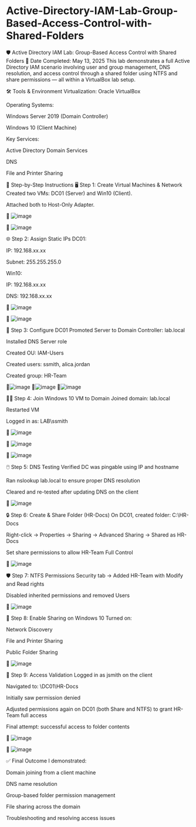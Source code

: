# Active-Directory-IAM-Lab-Group-Based-Access-Control-with-Shared-Folders

🛡️ Active Directory IAM Lab: Group-Based Access Control with Shared Folders
📅 Date Completed: May 13, 2025
This lab demonstrates a full Active Directory IAM scenario involving user and group management, DNS resolution, and access control through a shared folder using NTFS and share permissions — all within a VirtualBox lab setup.

🛠️ Tools & Environment
Virtualization: Oracle VirtualBox

Operating Systems:

Windows Server 2019 (Domain Controller)

Windows 10 (Client Machine)

Key Services:

Active Directory Domain Services

DNS

File and Printer Sharing

🔧 Step-by-Step Instructions
🖥️ Step 1: Create Virtual Machines & Network
Created two VMs: DC01 (Server) and Win10 (Client).

Attached both to Host-Only Adapter.

📸 ![image](https://github.com/user-attachments/assets/adc22a9a-4812-4049-b967-b098d0fe8358)


📸 ![image](https://github.com/user-attachments/assets/f17ccffd-0b99-4f06-b224-bcb9b69a5bad)


🌐 Step 2: Assign Static IPs
DC01:

IP: 192.168.xx.xx

Subnet: 255.255.255.0

Win10:

IP: 192.168.xx.xx

DNS: 192.168.xx.xx

📸 ![image](https://github.com/user-attachments/assets/1ad515cc-4895-4236-bd8a-7745b2f7317c)

📸 ![image](https://github.com/user-attachments/assets/f338a2d7-6294-4705-b618-9e73b0cf8bac)


🧠 Step 3: Configure DC01
Promoted Server to Domain Controller: lab.local

Installed DNS Server role

Created OU: IAM-Users

Created users: ssmith, alica.jordan

Created group: HR-Team

📸![image](https://github.com/user-attachments/assets/248221b5-8906-4a11-a0e5-bf7e40781364)
📸![image](https://github.com/user-attachments/assets/4e958ae2-d38a-4765-bb5c-f7571d07558a)
📸![image](https://github.com/user-attachments/assets/e4bec9c2-3c9b-4b06-8516-9501a6322cf0)


🧑‍💻 Step 4: Join Windows 10 VM to Domain
Joined domain: lab.local

Restarted VM

Logged in as: LAB\\ssmith

📸 ![image](https://github.com/user-attachments/assets/982f7f5b-7c1c-49ec-90fa-6a67d8210eef)

📸 ![image](https://github.com/user-attachments/assets/5cb670c4-f95c-4c26-b50a-b8362963e51f)

📸 ![image](https://github.com/user-attachments/assets/18d2c3db-b864-4c26-8065-963d1c35b439)


🖱️ Step 5: DNS Testing
Verified DC was pingable using IP and hostname

Ran nslookup lab.local to ensure proper DNS resolution

Cleared and re-tested after updating DNS on the client

📸 ![image](https://github.com/user-attachments/assets/90a12282-f260-48ca-b5de-8c70a4a28718)


🔒 Step 6: Create & Share Folder (HR-Docs)
On DC01, created folder: C:\HR-Docs

Right-click → Properties → Sharing → Advanced Sharing → Shared as HR-Docs

Set share permissions to allow HR-Team Full Control

📸 ![image](https://github.com/user-attachments/assets/c63c979c-669f-4d50-816a-ed9ff79cc8ae)




🛡️ Step 7: NTFS Permissions
Security tab → Added HR-Team with Modify and Read rights

Disabled inherited permissions and removed Users

📸 ![image](https://github.com/user-attachments/assets/28a96a38-db00-4776-9ade-e904eeb668e8)

🔗 Step 8: Enable Sharing on Windows 10
Turned on:

Network Discovery

File and Printer Sharing

Public Folder Sharing

📸 ![image](https://github.com/user-attachments/assets/6e6ae5ed-0037-4fb4-99f1-7d6e16e542c8)


🧪 Step 9: Access Validation
Logged in as jsmith on the client

Navigated to: \\DC01\HR-Docs

Initially saw permission denied

Adjusted permissions again on DC01 (both Share and NTFS) to grant HR-Team full access

Final attempt: successful access to folder contents

📸 ![image](https://github.com/user-attachments/assets/02c26aa8-d1c8-4ecf-a2f4-2d19d8360718)

📸 ![image](https://github.com/user-attachments/assets/a8a88929-d601-4665-9a19-29fde17d57a3)


✅ Final Outcome
I demonstrated:

Domain joining from a client machine

DNS name resolution

Group-based folder permission management

File sharing across the domain

Troubleshooting and resolving access issues
